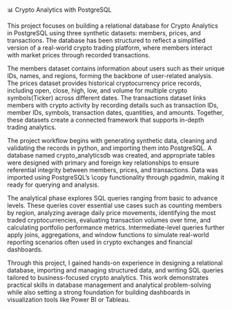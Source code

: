 📊 Crypto Analytics with PostgreSQL

This project focuses on building a relational database for Crypto Analytics in PostgreSQL using three synthetic datasets: members, prices, and transactions. The database has been structured to reflect a simplified version of a real-world crypto trading platform, where members interact with market prices through recorded transactions.

The members dataset contains information about users such as their unique IDs, names, and regions, forming the backbone of user-related analysis. The prices dataset provides historical cryptocurrency price records, including open, close, high, low, and volume for multiple crypto symbols(Ticker) across different dates. The transactions dataset links members with crypto activity by recording details such as transaction IDs, member IDs, symbols, transaction dates, quantities, and amounts. Together, these datasets create a connected framework that supports in-depth trading analytics.

The project workflow begins with generating synthetic data, cleaning and validating the records in python, and importing them into PostgreSQL. A database named crypto_analyticsdb was created, and appropriate tables were designed with primary and foreign key relationships to ensure referential integrity between members, prices, and transactions. Data was imported using PostgreSQL’s \copy functionality through pgadmin, making it ready for querying and analysis.

The analytical phase explores SQL queries ranging from basic to advance levels. These queries cover essential use cases such as counting members by region, analyzing average daily price movements, identifying the most traded cryptocurrencies, evaluating transaction volumes over time, and calculating portfolio performance metrics. Intermediate-level queries further apply joins, aggregations, and window functions to simulate real-world reporting scenarios often used in crypto exchanges and financial dashboards.

Through this project, I gained hands-on experience in designing a relational database, importing and managing structured data, and writing SQL queries tailored to business-focused crypto analytics. This work demonstrates practical skills in database management and analytical problem-solving while also setting a strong foundation for building dashboards in visualization tools like Power BI or Tableau.
